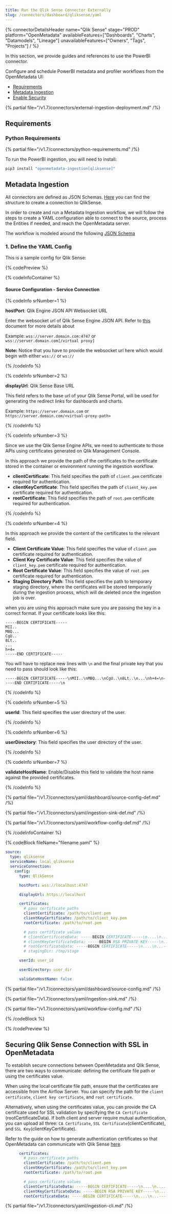 ```yaml
---
title: Run the Qlik Sense Connector Externally
slug: /connectors/dashboard/qliksense/yaml
---
```


{% connectorDetailsHeader
  name="Qlik Sense"
  stage="PROD"
  platform="OpenMetadata"
  availableFeatures=["Dashboards", "Charts", "Datamodels", "Lineage"]
  unavailableFeatures=["Owners", "Tags", "Projects"]
/ %}

In this section, we provide guides and references to use the PowerBI connector.

Configure and schedule PowerBI metadata and profiler workflows from the OpenMetadata UI:

- [Requirements](#requirements)
- [Metadata Ingestion](#metadata-ingestion)
- [Enable Security](#securing-qlik-sense-connection-with-ssl-in-openmetadata)

{% partial file="/v1.7/connectors/external-ingestion-deployment.md" /%}

## Requirements

### Python Requirements

{% partial file="/v1.7/connectors/python-requirements.md" /%}

To run the PowerBI ingestion, you will need to install:

```bash
pip3 install "openmetadata-ingestion[qliksense]"
```

## Metadata Ingestion

All connectors are defined as JSON Schemas.
[Here](https://github.com/open-metadata/OpenMetadata/blob/main/openmetadata-spec/src/main/resources/json/schema/entity/services/connections/dashboard/qlikSenseConnection.json)
you can find the structure to create a connection to QlikSense.

In order to create and run a Metadata Ingestion workflow, we will follow
the steps to create a YAML configuration able to connect to the source,
process the Entities if needed, and reach the OpenMetadata server.

The workflow is modeled around the following
[JSON Schema](https://github.com/open-metadata/OpenMetadata/blob/main/openmetadata-spec/src/main/resources/json/schema/metadataIngestion/workflow.json)

### 1. Define the YAML Config

This is a sample config for Qlik Sense:

{% codePreview %}

{% codeInfoContainer %}

#### Source Configuration - Service Connection

{% codeInfo srNumber=1 %}

**hostPort**: Qlik Engine JSON API Websocket URL

Enter the websocket url of Qlik Sense Engine JSON API. Refer to [this](https://help.qlik.com/en-US/sense-developer/May2023/Subsystems/EngineAPI/Content/Sense_EngineAPI/GettingStarted/connecting-to-engine-api.htm) document for more details about 

Example: `wss://server.domain.com:4747` or `wss://server.domain.com[/virtual proxy]`

**Note:** Notice that you have to provide the websocket url here which would begin with either `wss://` or `ws://`

{% /codeInfo %}

{% codeInfo srNumber=2 %}

**displayUrl**: Qlik Sense Base URL

This field refers to the base url of your Qlik Sense Portal, will be used for generating the redirect links for dashboards and charts. 

Example: `https://server.domain.com` or `https://server.domain.com/<virtual-proxy-path>`

{% /codeInfo %}

{% codeInfo srNumber=3 %}

Since we use the Qlik Sense Engine APIs, we need to authenticate to those APIs using certificates generated on Qlik Management Console.

In this approach we provide the path of the certificates to the certificate stored in the container or environment running the ingestion workflow.

- **clientCertificate**: This field specifies the path of `client.pem` certificate required for authentication. 
- **clientKeyCertificate**: This field specifies the path of `client_key.pem` certificate required for authentication. 
- **rootCertificate**: This field specifies the path of `root.pem` certificate required for authentication. 

{% /codeInfo %}

{% codeInfo srNumber=4 %}

In this approach we provide the content of the certificates to the relevant field.

- **Client Certificate Value**: This field specifies the value of `client.pem` certificate required for authentication.
- **Client Key Certificate Value**: This field specifies the value of `client_key.pem` certificate required for authentication.
- **Root Certificate Value**: This field specifies the value of `root.pem` certificate required for authentication.
- **Staging Directory Path**: This field specifies the path to temporary staging directory, where the certificates will be stored temporarily during the ingestion process, which will de deleted once the ingestion job is over. 

when you are using this approach make sure you are passing the key in a correct format. If your certificate looks like this:

```
-----BEGIN CERTIFICATE-----
MII..
MBQ...
CgU..
8Lt..
...
h+4=
-----END CERTIFICATE-----
```

You will have to replace new lines with `\n` and the final private key that you need to pass should look like this:

```
-----BEGIN CERTIFICATE-----\nMII..\nMBQ...\nCgU..\n8Lt..\n...\nh+4=\n-----END CERTIFICATE-----\n
```


{% /codeInfo %}

{% codeInfo srNumber=5 %}

**userId**: This field specifies the user directory of the user.

{% /codeInfo %}

{% codeInfo srNumber=6 %}

**userDirectory**: This field specifies the user directory of the user.

{% /codeInfo %}

{% codeInfo srNumber=7 %}

**validateHostName**: Enable/Disable this field to validate the host name against the provided certificates.

{% /codeInfo %}

{% partial file="/v1.7/connectors/yaml/dashboard/source-config-def.md" /%}

{% partial file="/v1.7/connectors/yaml/ingestion-sink-def.md" /%}

{% partial file="/v1.7/connectors/yaml/workflow-config-def.md" /%}

{% /codeInfoContainer %}

{% codeBlock fileName="filename.yaml" %}

```yaml {% isCodeBlock=true %}
source:
  type: qliksense
  serviceName: local_qliksense
  serviceConnection:
    config:
      type: QlikSense
```
```yaml {% srNumber=1 %}
      hostPort: wss://localhost:4747
```
```yaml {% srNumber=2 %}
      displayUrl: https://localhost
```
```yaml {% srNumber=3 %}
      certificates:
        # pass certificate paths
        clientCertificate: /path/to/client.pem
        clientKeyCertificate: /path/to/client_key.pem
        rootCertificate: /path/to/root.pem
```
```yaml {% srNumber=4 %}
        # pass certificate values
        # clientCertificateData: -----BEGIN CERTIFICATE-----\n....\n.....\n-----END CERTIFICATE-----\n
        # clientKeyCertificateData: -----BEGIN RSA PRIVATE KEY-----\n....\n....\n-----END RSA PRIVATE KEY-----\n
        # rootCertificateData: -----BEGIN CERTIFICATE-----\n....\n...-----END CERTIFICATE-----\n
        # stagingDir: /tmp/stage
```
```yaml {% srNumber=5 %}
      userId: user_id
```
```yaml {% srNumber=6 %}
      userDirectory: user_dir
```
```yaml {% srNumber=6 %}
      validateHostName: false
```
{% partial file="/v1.7/connectors/yaml/dashboard/source-config.md" /%}

{% partial file="/v1.7/connectors/yaml/ingestion-sink.md" /%}

{% partial file="/v1.7/connectors/yaml/workflow-config.md" /%}

{% /codeBlock %}

{% /codePreview %}

## Securing Qlik Sense Connection with SSL in OpenMetadata

To establish secure connections between OpenMetadata and Qlik Sense, there are two ways to communicate: defining the certificate file path or using the certificates value. 

When using the local certificate file path, ensure that the certificates are accessible from the Airflow Server. You can specify the path for the `client certificate`, `client key certificate`, and `root certificate`. 

Alternatively, when using the certificates value, you can provide the CA certificate used for SSL validation by specifying the `CA Certificate` (rootCertificateData). If both client and server require mutual authentication, you can upload all three: `CA Certificate`, `SSL Certificate`(clientCertificate), and `SSL Key`(clientKeyCertificate).

Refer to the guide on how to generate authentication certificates so that OpenMetadata can communicate with Qlik Sense [here](/connectors/dashboard/qliksense/certificates).

```yaml
      certificates:
        # pass certificate paths
        clientCertificate: /path/to/client.pem
        clientKeyCertificate: /path/to/client_key.pem
        rootCertificate: /path/to/root.pem
```

```yaml
        # pass certificate values
        clientCertificateData: -----BEGIN CERTIFICATE-----\n....\n.....\n-----END CERTIFICATE-----\n
        clientKeyCertificateData: -----BEGIN RSA PRIVATE KEY-----\n....\n....\n-----END RSA PRIVATE KEY-----\n
        rootCertificateData: -----BEGIN CERTIFICATE-----\n....\n...-----END CERTIFICATE-----\n
```

{% partial file="/v1.7/connectors/yaml/ingestion-cli.md" /%}
